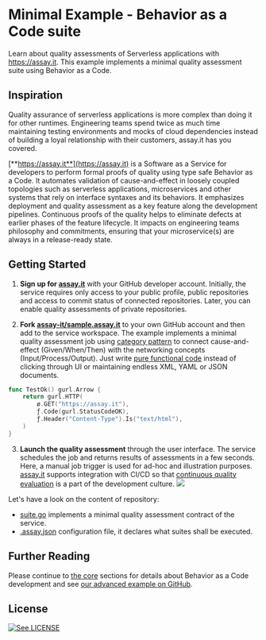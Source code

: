 # Minimal Example - Behavior as a Code suite

Learn about quality assessments of Serverless applications with https://assay.it. This example implements a minimal quality assessment suite using Behavior as a Code.


## Inspiration

Quality assurance of serverless applications is more complex than doing it for other runtimes. Engineering teams spend twice as much time maintaining testing environments and mocks of cloud dependencies instead of building a loyal relationship with their customers, assay.it has you covered.

[**https://assay.it**](https://assay.it) is a Software as a Service for developers to perform formal proofs of quality using type safe Behavior as a Code. It automates validation of cause-and-effect in loosely coupled topologies such as serverless applications, microservices and other systems that rely on interface syntaxes and its behaviors. It emphasizes deployment and quality assessment as a key feature along the development pipelines. Continuous proofs of the quality helps to eliminate defects at earlier phases of the feature lifecycle. It impacts on engineering teams philosophy and commitments, ensuring that your microservice(s) are always in a release-ready state.


## Getting Started


1. **Sign up for [assay.it](https://assay.it)** with your GitHub developer account. Initially, the service requires only access to your public profile, public repositories and access to commit status of connected repositories. Later, you can enable quality assessments of private repositories. 

2. **Fork [assay-it/sample.assay.it](https://github.com/assay-it/sample.assay.it)** to your own GitHub account and then add to the service workspace. The example implements a minimal quality assessment job using [category pattern](https://assay.it/doc/core/category) to connect cause-and-effect (Given/When/Then) with the networking concepts (Input/Process/Output). Just write [pure functional code](https://assay.it/doc/core) instead of clicking through UI or maintaining endless XML, YAML or JSON documents.
```go
func TestOk() gurl.Arrow {
	return gurl.HTTP(
		ø.GET("https://assay.it"),
		ƒ.Code(gurl.StatusCodeOK),
		ƒ.Header("Content-Type").Is("text/html"),
	)
}
```

3. **Launch the quality assessment** through the user interface. The service schedules the job and returns results of assessments in a few seconds. Here, a manual job trigger is used for ad-hoc and illustration purposes. [assay.it](https://assay.it) supports integration with CI/CD so that [continuous quality evaluation](https://assay.it/doc/case-study/everything-is-continuous) is a part of the development culture. 
![](https://assay.it/doc/assets/images/screen.png)


Let's have a look on the content of repository:
* [suite.go](suite.go) implements a minimal quality assessment contract of the service.
* [.assay.json](.assay.json) configuration file, it declares what suites shall be executed.


## Further Reading

Please continue to [the core](https://assay.it/doc/core) sections for details about Behavior as a Code development and see [our advanced example on GitHub](https://github.com/assay-it/example.assay.it).


## License

[![See LICENSE](https://img.shields.io/github/license/assay-it/sample.assay.it.svg?style=for-the-badge)](LICENSE)
